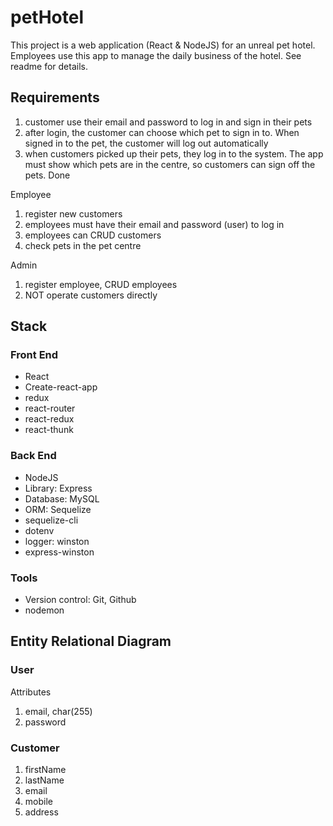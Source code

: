 # petHotel

This project is a web application (React &amp; NodeJS) for an unreal pet hotel. Employees use this app to manage the daily business of the hotel. See readme for details.

## Requirements

1. customer use their email and password to log in and sign in their pets
2. after login, the customer can choose which pet to sign in to. When signed in to the pet, the customer will log out automatically
3. when customers picked up their pets, they log in to the system. The app must show which pets are in the centre, so customers can sign off the pets. Done

Employee

1. register new customers
2. employees must have their email and password (user) to log in
3. employees can CRUD customers
4. check pets in the pet centre

Admin

1. register employee, CRUD employees
2. NOT operate customers directly

## Stack

### Front End

- React
- Create-react-app
- redux
- react-router
- react-redux
- react-thunk

### Back End

- NodeJS
- Library: Express
- Database: MySQL
- ORM: Sequelize
- sequelize-cli
- dotenv
- logger: winston
- express-winston

### Tools

- Version control: Git, Github
- nodemon

## Entity Relational Diagram

### User

Attributes

1. email, char(255)
2. password

### Customer

1. firstName
2. lastName
3. email
4. mobile
5. address
